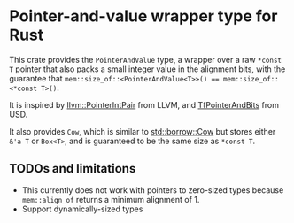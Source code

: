 # Pointer-and-value wrapper type for Rust

This crate provides the `PointerAndValue` type, a wrapper over a raw `*const T` pointer that also packs a small integer value
in the alignment bits, with the guarantee that `mem::size_of::<PointerAndValue<T>>() == mem::size_of::<*const T>()`.

It is inspired by [llvm::PointerIntPair](https://llvm.org/doxygen/classllvm_1_1PointerIntPair.html) from LLVM, and [TfPointerAndBits](`https://graphics.pixar.com/usd/release/api/class_tf_pointer_and_bits.html`) from USD.

It also provides `Cow`, which is similar to [std::borrow::Cow]() but stores either `&'a T` or `Box<T>`, and is guaranteed to be the same size as `*const T`.

## TODOs and limitations
- This currently does not work with pointers to zero-sized types because `mem::align_of` returns a minimum alignment of 1.
- Support dynamically-sized types